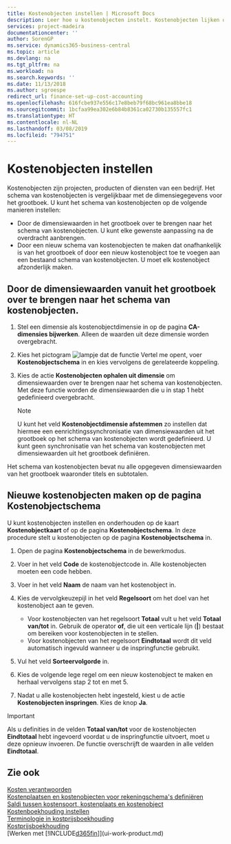 ```yaml
---
title: Kostenobjecten instellen | Microsoft Docs
description: Leer hoe u kostenobjecten instelt. Kostenobjecten lijken op dimensies voor het grootboek.
services: project-madeira
documentationcenter: ''
author: SorenGP
ms.service: dynamics365-business-central
ms.topic: article
ms.devlang: na
ms.tgt_pltfrm: na
ms.workload: na
ms.search.keywords: ''
ms.date: 11/13/2018
ms.author: sgroespe
redirect_url: finance-set-up-cost-accounting
ms.openlocfilehash: 616fcbe937e556c17e8beb79f68bc961ea8bbe18
ms.sourcegitcommit: 1bcfaa99ea302e6b84b8361ca02730b135557fc1
ms.translationtype: HT
ms.contentlocale: nl-NL
ms.lasthandoff: 03/08/2019
ms.locfileid: "794751"
---
```

# <a name="set-up-cost-objects"></a>Kostenobjecten instellen
Kostenobjecten zijn projecten, producten of diensten van een bedrijf. Het schema van kostenobjecten is vergelijkbaar met de dimensiegegevens voor het grootboek. U kunt het schema van kostenobjecten op de volgende manieren instellen:  

* Door de dimensiewaarden in het grootboek over te brengen naar het schema van kostenobjecten. U kunt elke gewenste aanpassing na de overdracht aanbrengen.  
* Door een nieuw schema van kostenobjecten te maken dat onafhankelijk is van het grootboek of door een nieuw kostenobject toe te voegen aan een bestaand schema van kostenobjecten. U moet elk kostenobject afzonderlijk maken.  

## <a name="to-transfer-dimension-values-from-the-general-ledger-to-the-chart-of-cost-objects"></a>Door de dimensiewaarden vanuit het grootboek over te brengen naar het schema van kostenobjecten.  
1.  Stel een dimensie als kostenobjectdimensie in op de pagina **CA-dimensies bijwerken**. Alleen de waarden uit deze dimensie worden overgebracht.  
2.  Kies het pictogram ![lampje dat de functie Vertel me opent](media/ui-search/search_small.png "Vertel me wat u wilt doen"), voer **Kostenobjectschema** in en kies vervolgens de gerelateerde koppeling.  
3.  Kies de actie **Kostenobjecten ophalen uit dimensie** om dimensiewaarden over te brengen naar het schema van kostenobjecten. Met deze functie worden de dimensiewaarden die u in stap 1 hebt gedefinieerd overgebracht.  

    > [!NOTE]  
    >  U kunt het veld **Kostenobjectdimensie afstemmen** zo instellen dat hiermee een eenrichtingssynchronisatie van dimensiewaarden uit het grootboek op het schema van kostenobjecten wordt gedefinieerd. U kunt geen synchronisatie van het schema van kostenobjecten met dimensiewaarden uit het grootboek definiëren.  

Het schema van kostenobjecten bevat nu alle opgegeven dimensiewaarden van het grootboek waaronder titels en subtotalen.  

## <a name="to-create-new-cost-objects-in-the-chart-of-cost-objects-page"></a>Nieuwe kostenobjecten maken op de pagina Kostenobjectschema  
U kunt kostenobjecten instellen en onderhouden op de kaart **Kostenobjectkaart** of op de pagina **Kostenobjectschema**. In deze procedure stelt u kostenobjecten op de pagina **Kostenobjectschema** in.  

1.  Open de pagina **Kostenobjectschema** in de bewerkmodus.  
2.  Voer in het veld **Code** de kostenobjectcode in. Alle kostenobjecten moeten een code hebben.  
3.  Voer in het veld **Naam** de naam van het kostenobject in.  
4.  Kies de vervolgkeuzepijl in het veld **Regelsoort** om het doel van het kostenobject aan te geven.  

    * Voor kostenobjecten van het regelsoort **Totaal** vult u het veld **Totaal van/tot** in. Gebruik de operator **of**, die uit een verticale lijn (**&#124;**) bestaat om bereiken voor kostenobjecten in te stellen.  
    * Voor kostenobjecten van het regelsoort **Eindtotaal** wordt dit veld automatisch ingevuld wanneer u de inspringfunctie gebruikt.  
5.  Vul het veld **Sorteervolgorde** in.  
6.  Kies de volgende lege regel om een nieuw kostenobject te maken en herhaal vervolgens stap 2 tot en met 5.  
7.  Nadat u alle kostenobjecten hebt ingesteld, kiest u de actie **Kostenobjecten inspringen**. Kies de knop **Ja**.  

> [!IMPORTANT]  
>  Als u definities in de velden **Totaal van/tot** voor de kostenobjecten **Eindtotaal** hebt ingevoerd voordat u de inspringfunctie uitvoert, moet u deze opnieuw invoeren. De functie overschrijft de waarden in alle velden **Eindtotaal**.  

## <a name="see-also"></a>Zie ook  
[Kosten verantwoorden](finance-manage-cost-accounting.md)  
[Kostenplaatsen en kostenobjecten voor rekeningschema's definiëren](finance-defining-cost-centers-and-cost-objects-for-chart-of-accounts.md)   
[Saldi tussen kostensoort, kostenplaats en kostenobject](finance-balances-between-cost-type-cost-center-and-cost-object.md)   
[Kostenboekhouding instellen](finance-set-up-cost-accounting.md)   
[Terminologie in kostprijsboekhouding](finance-terminology-in-cost-accounting.md)   
[Kostprijsboekhouding](finance-about-cost-accounting.md)  
[Werken met [!INCLUDE[d365fin](includes/d365fin_md.md)]](ui-work-product.md)
